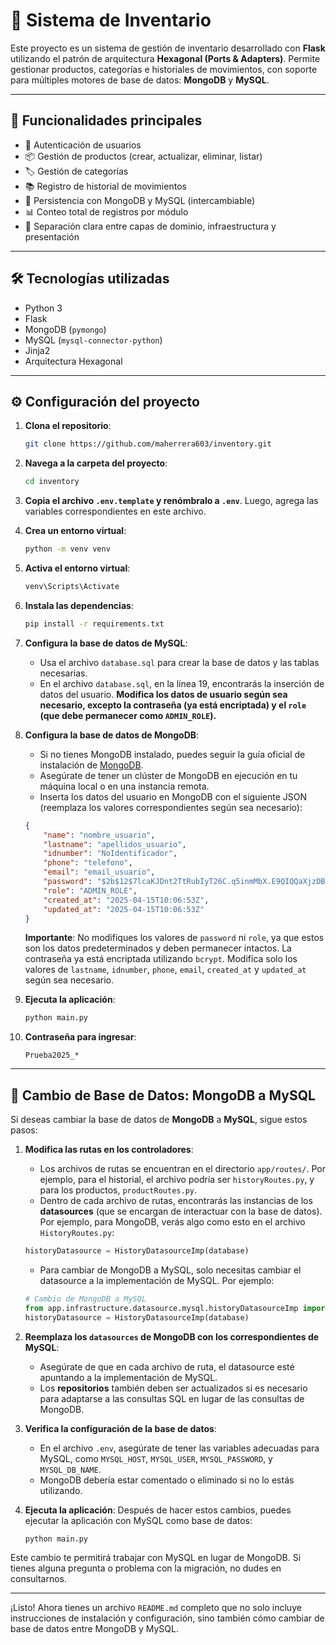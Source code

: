 # 🧾 Sistema de Inventario

Este proyecto es un sistema de gestión de inventario desarrollado con **Flask** utilizando el patrón de arquitectura **Hexagonal (Ports & Adapters)**. Permite gestionar productos, categorías e historiales de movimientos, con soporte para múltiples motores de base de datos: **MongoDB** y **MySQL**.

---

## 🚀 Funcionalidades principales

- 🔐 Autenticación de usuarios
- 📦 Gestión de productos (crear, actualizar, eliminar, listar)
- 🏷️ Gestión de categorías
- 📚 Registro de historial de movimientos
- 🔄 Persistencia con MongoDB y MySQL (intercambiable)
- 📊 Conteo total de registros por módulo
- 🧪 Separación clara entre capas de dominio, infraestructura y presentación

---

## 🛠️ Tecnologías utilizadas

- Python 3
- Flask
- MongoDB (`pymongo`)
- MySQL (`mysql-connector-python`)
- Jinja2
- Arquitectura Hexagonal

---

## ⚙️ Configuración del proyecto

1. **Clona el repositorio**:
    ```bash
    git clone https://github.com/maherrera603/inventory.git
    ```

2. **Navega a la carpeta del proyecto**:
    ```bash
    cd inventory
    ```

3. **Copia el archivo `.env.template` y renómbralo a `.env`**. Luego, agrega las variables correspondientes en este archivo.

4. **Crea un entorno virtual**:
    ```bash
    python -m venv venv
    ```

5. **Activa el entorno virtual**:
    ```bash
    venv\Scripts\Activate
    ```

6. **Instala las dependencias**:
    ```bash
    pip install -r requirements.txt
    ```

7. **Configura la base de datos de MySQL**:
    - Usa el archivo `database.sql` para crear la base de datos y las tablas necesarias.
    - En el archivo `database.sql`, en la línea 19, encontrarás la inserción de datos del usuario. **Modifica los datos de usuario según sea necesario, excepto la contraseña (ya está encriptada) y el `role` (que debe permanecer como `ADMIN_ROLE`).**

8. **Configura la base de datos de MongoDB**:
    - Si no tienes MongoDB instalado, puedes seguir la guía oficial de instalación de [MongoDB](https://www.mongodb.com/docs/manual/installation/).
    - Asegúrate de tener un clúster de MongoDB en ejecución en tu máquina local o en una instancia remota.
    - Inserta los datos del usuario en MongoDB con el siguiente JSON (reemplaza los valores correspondientes según sea necesario):

    ```json
    {
        "name": "nombre_usuario",
        "lastname": "apellidos_usuario",
        "idnumber": "NoIdentificador",
        "phone": "telefono",
        "email": "email_usuario",
        "password": "$2b$12$7lcaKJDnt2TtRubIyT26C.q5inmMbX.E9QIQQaXjzDB6hJeZi8NEG",
        "role": "ADMIN_ROLE",
        "created_at": "2025-04-15T10:06:53Z",
        "updated_at": "2025-04-15T10:06:53Z"
    }
    ```

    **Importante**: No modifiques los valores de `password` ni `role`, ya que estos son los datos predeterminados y deben permanecer intactos. La contraseña ya está encriptada utilizando `bcrypt`. Modifica solo los valores de `lastname`, `idnumber`, `phone`, `email`, `created_at` y `updated_at` según sea necesario.

9. **Ejecuta la aplicación**:
    ```bash
    python main.py
    ```

10. **Contraseña para ingresar**:  
    ```text
    Prueba2025_*
    ```

---

## 🔄 Cambio de Base de Datos: MongoDB a MySQL

Si deseas cambiar la base de datos de **MongoDB** a **MySQL**, sigue estos pasos:

1. **Modifica las rutas en los controladores**:
    - Los archivos de rutas se encuentran en el directorio `app/routes/`. Por ejemplo, para el historial, el archivo podría ser `historyRoutes.py`, y para los productos, `productRoutes.py`.
    - Dentro de cada archivo de rutas, encontrarás las instancias de los **datasources** (que se encargan de interactuar con la base de datos). Por ejemplo, para MongoDB, verás algo como esto en el archivo `HistoryRoutes.py`:

    ```python
    historyDatasource = HistoryDatasourceImp(database)
    ```

    - Para cambiar de MongoDB a MySQL, solo necesitas cambiar el datasource a la implementación de MySQL. Por ejemplo:

    ```python
    # Cambio de MongoDB a MySQL
    from app.infrastructure.datasource.mysql.historyDatasourceImp import HistoryDatasourceImp
    historyDatasource = HistoryDatasourceImp(database)
    ```

2. **Reemplaza los `datasources` de MongoDB con los correspondientes de MySQL**:
    - Asegúrate de que en cada archivo de ruta, el datasource esté apuntando a la implementación de MySQL.
    - Los **repositorios** también deben ser actualizados si es necesario para adaptarse a las consultas SQL en lugar de las consultas de MongoDB.

3. **Verifica la configuración de la base de datos**:
    - En el archivo `.env`, asegúrate de tener las variables adecuadas para MySQL, como `MYSQL_HOST`, `MYSQL_USER`, `MYSQL_PASSWORD`, y `MYSQL_DB_NAME`.
    - MongoDB debería estar comentado o eliminado si no lo estás utilizando.

4. **Ejecuta la aplicación**:
    Después de hacer estos cambios, puedes ejecutar la aplicación con MySQL como base de datos:

    ```bash
    python main.py
    ```

Este cambio te permitirá trabajar con MySQL en lugar de MongoDB. Si tienes alguna pregunta o problema con la migración, no dudes en consultarnos.

---

¡Listo! Ahora tienes un archivo `README.md` completo que no solo incluye instrucciones de instalación y configuración, sino también cómo cambiar de base de datos entre MongoDB y MySQL.
